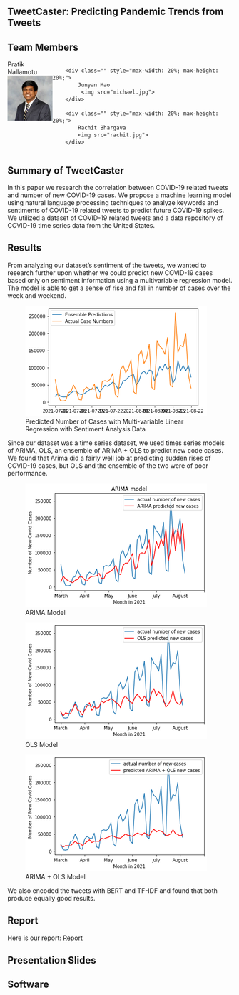 ## TweetCaster: Predicting Pandemic Trends from Tweets

## Team Members

<div id="banner" style="overflow: hidden; display: flex; justify-content:space-around;">
        <div class="" style="max-width: 20%; max-height: 20%;">
            Pratik Nallamotu
            <img src="pratik.jpeg">
        </div>

        <div class="" style="max-width: 20%; max-height: 20%;">
            Junyan Mao
             <img src="michael.jpg">
        </div>

        <div class="" style="max-width: 20%; max-height: 20%;">
            Rachit Bhargava
            <img src="rachit.jpg">
        </div>

 </div>

## Summary of TweetCaster

<p>In this paper we research the correlation between COVID-19 related tweets and number of new COVID-19 cases. We propose a machine learning model using natural language processing techniques to analyze keywords and sentiments of COVID-19 related tweets to predict future COVID-19 spikes. We utilized a dataset of COVID-19 related tweets and a data repository of COVID-19 time series data from the United States. </p>

<h2>Results</h2>
<p>From analyzing our dataset’s sentiment of the tweets, we wanted to research further upon whether we could predict new COVID-19 cases based only on sentiment information using a multivariable regression model. The model is able to get a sense of rise and fall in number of cases over the week and weekend. 
</p>
<figure>
  <img src="lin_arima_ols.png">
  <figcaption>Predicted Number of Cases with Multi-variable
Linear Regression with Sentiment Analysis Data</figcaption>
</figure>

<p>Since our dataset was a time series dataset, we used times series models of ARIMA, OLS, an ensemble of ARIMA + OLS to predict new code cases. We found that Arima did a fairly well job at predicting sudden rises of COVID-19 cases, but OLS and the ensemble of the two were of poor performance. </p>

<figure>
  <img src="arima.png">
  <figcaption>ARIMA Model</figcaption>
</figure>
<figure>
  <img src="ols.png">
  <figcaption>OLS Model</figcaption>
</figure>
<figure>
  <img src="arima_ols.png">
  <figcaption>ARIMA + OLS Model</figcaption>
</figure>
<p>We also encoded the tweets with BERT and TF-IDF and found that both produce equally good results.</p>

## Report

<p>Here is our report: <a href="./CSE8803_final_report.pdf" download>Report</a>
 </p>

## Presentation Slides

## Software
